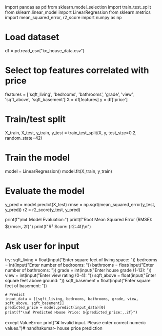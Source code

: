 import pandas as pd
from sklearn.model_selection import train_test_split
from sklearn.linear_model import LinearRegression
from sklearn.metrics import mean_squared_error, r2_score
import numpy as np

# Load dataset
df = pd.read_csv("kc_house_data.csv")

# Select top features correlated with price
features = ['sqft_living', 'bedrooms', 'bathrooms', 'grade', 'view', 'sqft_above', 'sqft_basement']
X = df[features]
y = df['price']

# Train/test split
X_train, X_test, y_train, y_test = train_test_split(X, y, test_size=0.2, random_state=42)

# Train the model
model = LinearRegression()
model.fit(X_train, y_train)

# Evaluate the model
y_pred = model.predict(X_test)
rmse = np.sqrt(mean_squared_error(y_test, y_pred))
r2 = r2_score(y_test, y_pred)

print(f"\n📊 Model Evaluation:")
print(f"Root Mean Squared Error (RMSE): ${rmse:,.2f}")
print(f"R² Score: {r2:.4f}\n")

# Ask user for input
try:
    sqft_living = float(input("Enter square feet of living space: "))
    bedrooms = int(input("Enter number of bedrooms: "))
    bathrooms = float(input("Enter number of bathrooms: "))
    grade = int(input("Enter house grade (1-13): "))
    view = int(input("Enter view rating (0-4): "))
    sqft_above = float(input("Enter square feet above ground: "))
    sqft_basement = float(input("Enter square feet of basement: "))

    # Predict
    input_data = [[sqft_living, bedrooms, bathrooms, grade, view, sqft_above, sqft_basement]]
    predicted_price = model.predict(input_data)[0]
    print(f"\n💰 Predicted House Price: ${predicted_price:,.2f}")

except ValueError:
    print("❌ Invalid input. Please enter correct numeric values.")# nandhakumar-
house price prediction
